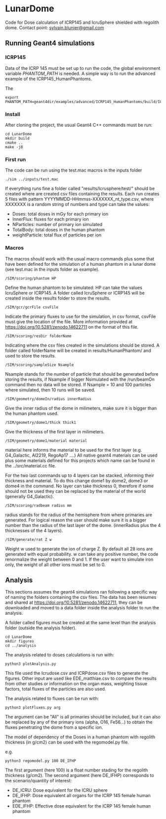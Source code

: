 # LunarDome
Code for Dose calculation of ICRP145 and IcruSphere shielded with regolith dome.
Contact point: sylvain.blunier@gmail.com

## Running Geant4 simulations

### ICRP145
Data of the ICRP 145 must be set up to run the code, the global environment variable _PHANTOM\_PATH_ is needed.
A simple way is to run the advanced example of the ICRP145\_HumanPhantoms.

The 
```
export PHANTOM_PATH=geant4dir/examples/advanced/ICRP145_HumanPhantoms/build/ICRP145data/
```

### Install
After cloning the project, the usual Geant4 C++ commands must be run:

```
cd LunarDome
mkdir build
cmake ..
make -j8
```
### First run
The code can be run using the test.mac macros in the inputs folder

```
./sim ../inputs/test.mac
```
If everything runs fine a folder called "results/Icrusphere/test/" should be created where are created csv files containing the results.
Each run creates 5 files with pattern YYYYMMDD-HHmmss-XXXXXXX\_nt\_type.csv, where XXXXXXX is a random string of numbers and type can take the values:

- Doses: total doses in mGy for each primary ion
- InnerFlux: fluxes for each primary ion
- NParticles: number of primary ion simulated
- TotalBody: total doses in the human phantom
- weightParticle: total flux of particles per ion

### Macros

The macros should work with the usual macro commands plus some that have been defined for the simulation of a human phantom in a lunar dome (see test.mac in the inputs folder as example).


```
/SIM/scoring/phantom HP
```
Define the human phantom to be simulated: HP can take the values IcruSphere or ICRP145.
A folder called IcruSphere or ICRP145 will be created inside the results folder to store the results.

```
/SIM/gcr/gcrFile csvFile
```
Indicate the primary fluxes to use for the simulation, in csv format, csvFile must give the location of the file.
More information provided at https://doi.org/10.5281/zenodo.14622711 on the format of this file.


```
/SIM/scoring/resDir folderName
```
Indicating where the csv files created in the simulations should be stored. A folder called folderName will be created in results/HumanPhantom/ and used to store the results.


```
/SIM/scoring/sampleSize Nsample
```
Nsample stands for the number of particle that should be generated before storing the results, if Nsample if bigger Nsimulated with the /run/beamOn command then no data will be stored.
If Nsample = 10 and 100 particles where simulated, then 10 runs will be saved.

```
/SIM/geometry/domeIn/radius innerRadius
```
Give the inner radius of the dome in milimeters, make sure it is bigger than the human phantom used.


```
/SIM/geometry/dome1/thick thick1
```
Give the thickness of the first layer in milimeters.


```
/SIM/geometry/dome1/material material
```
material here informs the material to be used for the first layer (e.g. G4\_Galactic, Al2219, RegoAp17 ....)
All native geant4 materials can be used plus some materials defined for this projects which name can be found in the ../src/material.cc file.

For the two last commands up to 4 layers can be stacked, informing their thickness and material. To do this change dome1 by dome2, dome3 or dome4 in the command. No layer can take thickness 0, therefore if some should not be used they can be replaced by the material of the world (generally G4\_Galactic).


```
/SIM/scoring/radbeam radius mm
```
radius stands for the radius of the hemisphere from where primaries are generated. For logical reason the user should make sure it is a bigger number than the radius of the last layer of the dome. (innerRadius plus the 4 thicknesses of the 4 layers).


```
/SIM/generate/rat Z w
```
Weight w used to generate the ion of charge Z. By default all 28 ions are generated with equal probability. w can take any positive number, the code renormalize the weight between 0 and 1.
If the user want to simulate iron only, the weight of all other ions must be set to 0.





## Analysis

This sections assumes the geant4 simulations ran following a specific way of naming the folders containing the csv files.
The data has been resumes and shared at https://doi.org/10.5281/zenodo.14622711, they can be downloaded and moved to a data folder inside the analysis folder to run the analysis.

A folder called figures must be created at the same level than the analysis folder (outside the analysis folder).

```
cd LunarDome
mkdir figures
cd ../analysis
```

The analysis related to doses calculations is run with:

```
python3 plotAnalysis.py
```

This file used the Icrudose.csv and ICRPdose.csv files to generate the figures. 
Other input are used like EDE\_matthiae.csv to compare the results from other studies or information on the organ mass, weighting tissue factors, total fluxes of the particles are also used.

The analysis related to fluxes can be run with:

```
python3 plotFluxes.py arg
```
The argument can be "All" is all primaries should be included, but it can also be replaced by any of the primary ions (alpha, O16, Fe56...) to obtain the fluxes penetrating the dome from a specific ion.


The model of dependency of the Doses in a human phantom with regolith thickness (in g/cm2) can be used with the regomodel.py file.

e.g.
```
python3 regomodel.py 100 DE_IFHP
```

The first argument (here 100) is a float number stading for the regolith thickness (g/cm2). The second argument (here DE\_IFHP) corresponds to the scenario/quantity of interest:

- DE\_ICRU: Dose equivalent for the ICRU sphere
- DE\_IFHP: Dose equivalent all organs for the ICRP 145 female human phantom
- EDE\_IFHP: Effective dose equivalent for the ICRP 145 female human phantom





